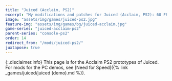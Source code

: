 ```yaml
---
title: "Juiced (Acclaim, PS2)"
excerpt: "My modifications and patches for Juiced (Acclaim, PS2): 60 FPS, Progressive Scan, DNAS Bypass and more."
image: "assets/img/games/juiced-ps2.jpg"
feature-img: "assets/img/games/bg/juiced-acclaim.jpg"
game-series: "juiced-acclaim-ps2"
parent-series: "console-ps2"
order: 14
redirect_from: "/mods/juiced-ps2/"
juxtapose: true
---
```


{:.disclaimer.info}
This page is for the Acclaim PS2 prototypes of Juiced. For mods for the PC demos, see [Need for Speed]({% link _games/juiced/juiced (demo).md %}).
